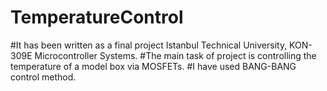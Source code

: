 # TemperatureControl
#It has been written as a final project Istanbul Technical University, KON-309E Microcontroller Systems.
#The main task of project is controlling the temperature of a model box via MOSFETs.
#I have used BANG-BANG control method.
